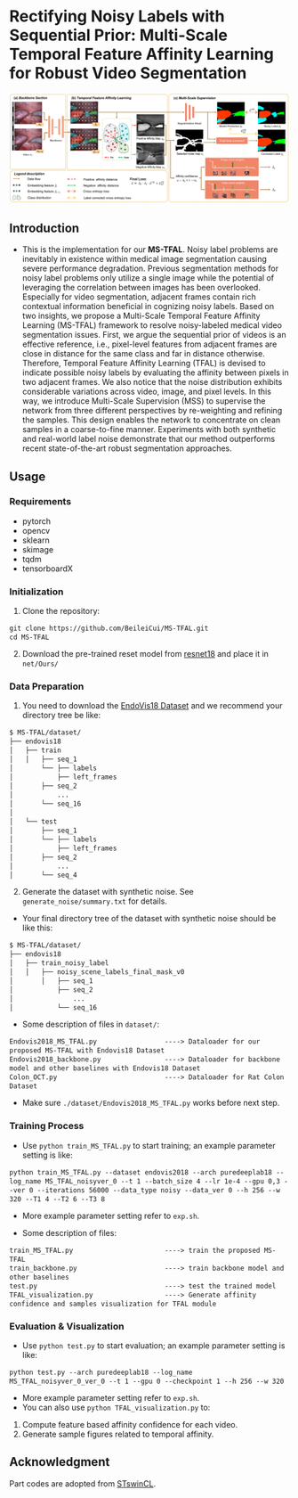 # Rectifying Noisy Labels with Sequential Prior: Multi-Scale Temporal Feature Affinity Learning for Robust Video Segmentation

![Image](https://github.com/BeileiCui/MS-TFAL/blob/main/main_figure.jpg)
## Introduction
* This is the implementation for our __MS-TFAL__. Noisy label problems are inevitably in existence within medical image segmentation causing severe performance degradation. Previous segmentation methods for noisy label problems only utilize a single image while the potential of leveraging the correlation between images has been overlooked. Especially for video segmentation, adjacent frames contain rich contextual information beneficial in cognizing noisy labels. Based on two insights, we propose a Multi-Scale Temporal Feature Affinity Learning (MS-TFAL) framework to resolve noisy-labeled medical video segmentation issues. First, we argue the sequential prior of videos is an effective reference, i.e., pixel-level features from adjacent frames are close in distance for the same class and far in distance otherwise. Therefore, Temporal Feature Affinity Learning (TFAL) is devised to indicate possible noisy labels by evaluating the affinity between pixels in two adjacent frames. We also notice that the noise distribution exhibits considerable variations across video, image, and pixel levels. In this way, we introduce Multi-Scale Supervision (MSS) to supervise the network from three different perspectives by re-weighting and refining the samples. This design enables the network to concentrate on clean samples in a coarse-to-fine manner. Experiments with both synthetic and real-world label noise demonstrate that our method outperforms recent state-of-the-art robust segmentation approaches.

## Usage

### Requirements

* pytorch
* opencv
* sklearn
* skimage
* tqdm
* tensorboardX

### Initialization

1. Clone the repository:

```
git clone https://github.com/BeileiCui/MS-TFAL.git
cd MS-TFAL
```

2. Download the pre-trained reset model from [resnet18](https://download.pytorch.org/models/resnet18-5c106cde.pth) and place it in ```net/Ours/```

### Data Preparation

1. You need to download the [EndoVis18 Dataset](https://endovissub2018-roboticscenesegmentation.grand-challenge.org/Home/) and we recommend your directory tree be like:
```
$ MS-TFAL/dataset/
├── endovis18
│   ├── train
│   │   ├── seq_1
│       └── ├── labels
│           ├── left_frames
│       ├── seq_2
│           ...
│       └── seq_16
│
│   └── test
│       ├── seq_1
│       └── ├── labels
│           ├── left_frames
│       ├── seq_2
│           ...
│       └── seq_4
```

2. Generate the dataset with synthetic noise. See ```generate_noise/summary.txt``` for details.

* Your final directory tree of the dataset with synthetic noise should be like this:

```
$ MS-TFAL/dataset/
├── endovis18
│   ├── train_noisy_label
│   │   ├── noisy_scene_labels_final_mask_v0
│       │   ├── seq_1
│           ├── seq_2
│               ...
│           └── seq_16 
```

* Some description of files in ```dataset/```:


```
Endovis2018_MS_TFAL.py                 ----> Dataloader for our proposed MS-TFAL with Endovis18 Dataset
Endovis2018_backbone.py                ----> Dataloader for backbone model and other baselines with Endovis18 Dataset
Colon_OCT.py                           ----> Dataloader for Rat Colon Dataset
```
* Make sure ```./dataset/Endovis2018_MS_TFAL.py``` works before next step. 

### Training Process
* Use ```python train_MS_TFAL.py``` to start training; an example parameter setting is like:
```
python train_MS_TFAL.py --dataset endovis2018 --arch puredeeplab18 --log_name MS_TFAL_noisyver_0 --t 1 --batch_size 4 --lr 1e-4 --gpu 0,3 --ver 0 --iterations 56000 --data_type noisy --data_ver 0 --h 256 --w 320 --T1 4 --T2 6 --T3 8
```

* More example parameter setting refer to ```exp.sh```.

* Some description of files:

```
train_MS_TFAL.py                       ----> train the proposed MS-TFAL
train_backbone.py                      ----> train backbone model and other baselines
test.py                                ----> test the trained model
TFAL_visualization.py                  ----> Generate affinity confidence and samples visualization for TFAL module
```

### Evaluation & Visualization

* Use ```python test.py``` to start evaluation; an example parameter setting is like:
```
python test.py --arch puredeeplab18 --log_name MS_TFAL_noisyver_0_ver_0 --t 1 --gpu 0 --checkpoint 1 --h 256 --w 320
```
* More example parameter setting refer to ```exp.sh```.
* You can also use ```python TFAL_visualization.py``` to:
1. Compute feature based affinity confidence for each video.
2. Generate sample figures related to temporal affinity.



## Acknowledgment
Part codes are adopted from [STswinCL](https://github.com/YuemingJin/STswinCL).
